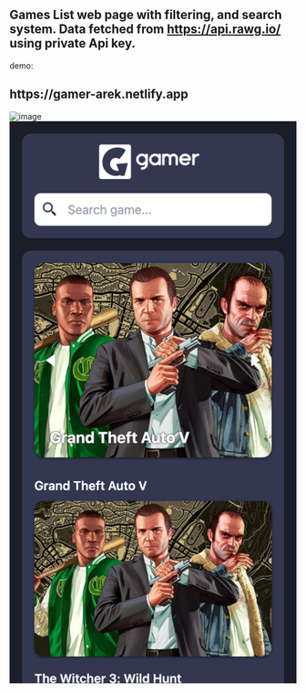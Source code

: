 <h2>Games List web page with filtering, and search system. Data fetched from 
<span><a href ='https://api.rawg.io/'>https://api.rawg.io/</a></span> using private Api key.</h2>

demo:

<h2>https://gamer-arek.netlify.app</h2>

<img width="600" alt="image" src="./src/assets/capture1.png">
<br>
<img width="600" alt="image" src="./src/assets/capture2.png">
<br>

